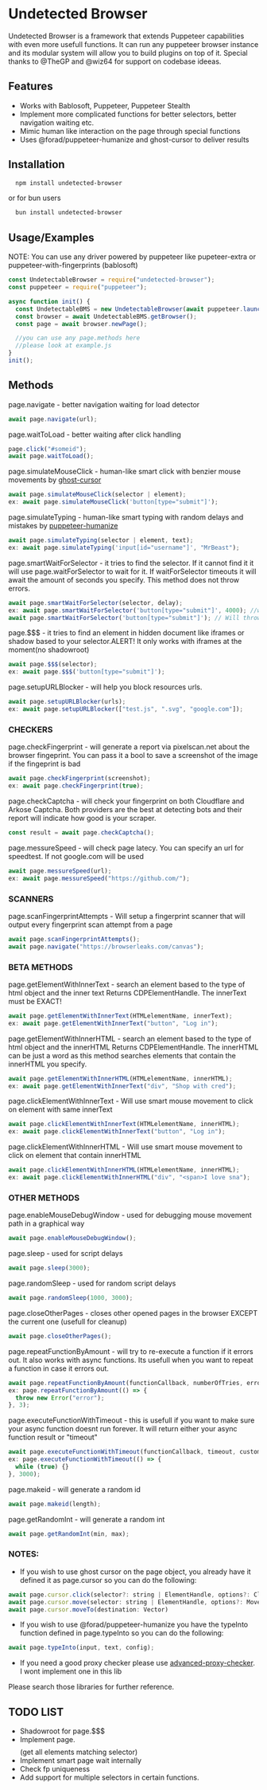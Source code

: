 # Undetected Browser

Undetected Browser is a framework that extends Puppeteer capabilities with even more usefull functions. It can run any puppeteer browser instance and its modular system will allow you to build plugins on top of it. Special thanks to @TheGP and @wiz64 for support on codebase ideeas.

## Features

- Works with Bablosoft, Puppeteer, Puppeteer Stealth
- Implement more complicated functions for better selectors, better navigation waiting etc.
- Mimic human like interaction on the page through special functions
- Uses @forad/puppeteer-humanize and ghost-cursor to deliver results

## Installation

```bash
  npm install undetected-browser
```

or for bun users

```bash
  bun install undetected-browser
```

## Usage/Examples

NOTE: You can use any driver powered by puppeteer like pupeteer-extra or puppeteer-with-fingerprints (bablosoft)

```javascript
const UndetectableBrowser = require("undetected-browser");
const puppeteer = require("puppeteer");

async function init() {
  const UndetectableBMS = new UndetectableBrowser(await puppeteer.launch({ headless: false }));
  const browser = await UndetectableBMS.getBrowser();
  const page = await browser.newPage();

  //you can use any page.methods here
  //please look at example.js
}
init();
```

## Methods

page.navigate - better navigation waiting for load detector

```javascript
await page.navigate(url);
```

page.waitToLoad - better waiting after click handling

```javascript
page.click("#someid");
await page.waitToLoad();
```

page.simulateMouseClick - human-like smart click with benzier mouse movements by [ghost-cursor](https://github.com/Xetera/ghost-cursor)

```javascript
await page.simulateMouseClick(selector | element);
ex: await page.simulateMouseClick('button[type="submit"]');
```

page.simulateTyping - human-like smart typing with random delays and mistakes by [puppeteer-humanize](https://github.com/force-adverse/puppeteer-humanize/tree/main)

```javascript
await page.simulateTyping(selector | element, text);
ex: await page.simulateTyping('input[id="username"]', "MrBeast");
```

page.smartWaitForSelector - it tries to find the selector. If it cannot find it it will use page.waitForSelector to wait for it. If waitForSelector timeouts it will await the amount of seconds you specify. This method does not throw errors.

```javascript
await page.smartWaitForSelector(selector, delay);
ex: await page.smartWaitForSelector('button[type="submit"]', 4000); //will wait 4 seconds after it attempts to use page.waitForSelector(no error will be thrown)
await page.smartWaitForSelector('button[type="submit"]'); // Will throw an error if its unable to wait for the selector
```

page.$$$ - it tries to find an element in hidden document like iframes or shadow based to your selector.ALERT! It only works with iframes at the moment(no shadowroot)

```javascript
await page.$$$(selector);
ex: await page.$$$('button[type="submit"]');
```

page.setupURLBlocker - will help you block resources urls.

```javascript
await page.setupURLBlocker(urls);
ex: await page.setupURLBlocker(["test.js", ".svg", "google.com"]);
```

### CHECKERS

page.checkFingerprint - will generate a report via pixelscan.net about the browser fingeprint. You can pass it a bool to save a screenshot of the image if the fingeprint is bad

```javascript
await page.checkFingerprint(screenshot);
ex: await page.checkFingerprint(true);
```

page.checkCaptcha - will check your fingerprint on both Cloudflare and Arkose Captcha. Both providers are the best at detecting bots and their report will indicate how good is your scraper.

```javascript
const result = await page.checkCaptcha();
```

page.messureSpeed - will check page latecy. You can specify an url for speedtest. If not google.com will be used

```javascript
await page.messureSpeed(url);
ex: await page.messureSpeed("https://github.com/");
```

### SCANNERS

page.scanFingerprintAttempts - Will setup a fingerprint scanner that will output every fingerprint scan attempt from a page

```javascript
await page.scanFingerprintAttempts();
await page.navigate("https://browserleaks.com/canvas");
```

### BETA METHODS

page.getElementWithInnerText - search an element based to the type of html object and the inner text Returns CDPElementHandle. The innerText must be EXACT!

```javascript
await page.getElementWithInnerText(HTMLelementName, innerText);
ex: await page.getElementWithInnerText("button", "Log in");
```

page.getElementWithInnerHTML - search an element based to the type of html object and the innerHTML Returns CDPElementHandle. The innerHTML can be just a word as this method searches elements that contain the innerHTML you specify.

```javascript
await page.getElementWithInnerHTML(HTMLelementName, innerHTML);
ex: await page.getElementWithInnerText("div", "Shop with cred");
```

page.clickElementWithInnerText - Will use smart mouse movement to click on element with same innerText

```javascript
await page.clickElementWithInnerText(HTMLelementName, innerHTML);
ex: await page.clickElementWithInnerText("button", "Log in");
```

page.clickElementWithInnerHTML - Will use smart mouse movement to click on element that contain innerHTML

```javascript
await page.clickElementWithInnerHTML(HTMLelementName, innerHTML);
ex: await page.clickElementWithInnerHTML("div", "<span>I love sna");
```

### OTHER METHODS

page.enableMouseDebugWindow - used for debugging mouse movement path in a graphical way

```javascript
await page.enableMouseDebugWindow();
```

page.sleep - used for script delays

```javascript
await page.sleep(3000);
```

page.randomSleep - used for random script delays

```javascript
await page.randomSleep(1000, 3000);
```

page.closeOtherPages - closes other opened pages in the browser EXCEPT the current one (usefull for cleanup)

```javascript
await page.closeOtherPages();
```

page.repeatFunctionByAmount - will try to re-execute a function if it errors out. It also works with async functions. Its usefull when you want to repeat a function in case it errors out.

```javascript
await page.repeatFunctionByAmount(functionCallback, numberOfTries, errorMessage);
ex: page.repeatFunctionByAmount(() => {
  throw new Error("error");
}, 3);
```

page.executeFunctionWithTimeout - this is usefull if you want to make sure your async function doesnt run forever. It will return either your async function result or "timeout"

```javascript
await page.executeFunctionWithTimeout(functionCallback, timeout, customMessage);
ex: page.executeFunctionWithTimeout(() => {
  while (true) {}
}, 3000);
```

page.makeid - will generate a random id

```javascript
await page.makeid(length);
```

page.getRandomInt - will generate a random int

```javascript
await page.getRandomInt(min, max);
```

### NOTES:

- If you wish to use ghost cursor on the page object, you already have it defined it as page.cursor so you can do the following:

```javascript
await page.cursor.click(selector?: string | ElementHandle, options?: ClickOptions);
await page.cursor.move(selector: string | ElementHandle, options?: MoveOptions)
await page.cursor.moveTo(destination: Vector)
```

- If you wish to use @forad/puppeteer-humanize you have the typeInto function defined in page.typeInto so you can do the following:

```javascript
await page.typeInto(input, text, config);
```

- If you need a good proxy checker please use [advanced-proxy-checker](https://www.npmjs.com/package/advanced-proxy-checker). I wont implement one in this lib

Please search those libraries for further reference.

## TODO LIST

- Shadowroot for page.$$$
- Implement page.$$$$ (get all elements matching selector)
- Implement smart page wait internally
- Check fp uniqueness
- Add support for multiple selectors in certain functions.
